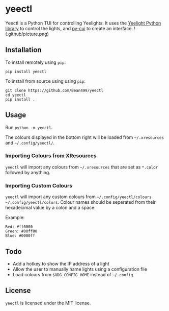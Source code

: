 # yeectl
Yeectl is a Python TUI for controlling Yeelights. It uses the [Yeelight Python library](https://gitlab.com/stavros/python-yeelight) to control the lights, and [py-cui](https://github.com/jwlodek/py_cui) to create an interface.
!(.github/picture.png)

## Installation
To install remotely using `pip`:
```
pip install yeectl
```

To install from source using using `pip`:
```
git clone https://github.com/Bean499/yeectl
cd yeectl
pip install .
```

## Usage
Run `python -m yeectl`.

The colours displayed in the bottom right will be loaded from `~/.xresources` and `~/.config/yeectl/`.

### Importing Colours from XResources
`yeectl` will import any colours from `~/.xresources` that are set as `*.color` followed by anything.

### Importing Custom Colours
`yeectl` will import any custom colours from `~/.config/yeectl/colours` `~/.config/yeectl/colors`. Colour names should be seperated from their hexadecimal value by a colon and a space.

Example:
```
Red: #ff0000
Green: #00ff00
Blue: #0000ff
```

## Todo

* Add a hotkey to show the IP address of a light
* Allow the user to manually name lights using a configuration file
* Load colours from `$XDG_CONFIG_HOME` instead of `~/.config`

## License
`yeectl` is licensed under the MIT license.
